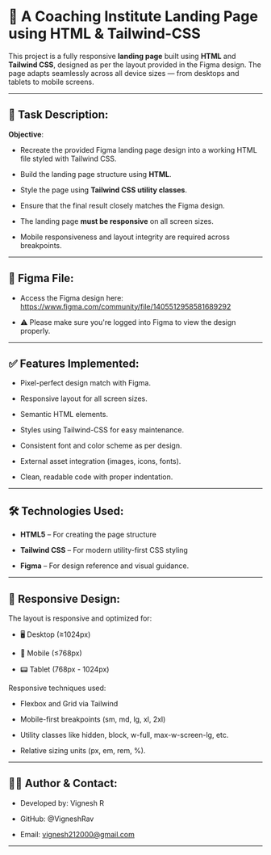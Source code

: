 # 📄 A Coaching Institute Landing Page using HTML & Tailwind-CSS

This project is a fully responsive **landing page** built using **HTML** and **Tailwind CSS**, designed as per the layout provided in the Figma design. The page adapts seamlessly across all device sizes — from desktops and tablets to mobile screens.

---

## 📝 Task Description:

**Objective**:

- Recreate the provided Figma landing page design into a working HTML file styled with Tailwind CSS.

- Build the landing page structure using **HTML**.

- Style the page using **Tailwind CSS utility classes**.

- Ensure that the final result closely matches the Figma design.

- The landing page **must be responsive** on all screen sizes.

- Mobile responsiveness and layout integrity are required across breakpoints.

---

## 🔗 Figma File:

- Access the Figma design here: https://www.figma.com/community/file/1405512958581689292

- ⚠️ Please make sure you're logged into Figma to view the design properly.

---

## ✅ Features Implemented:

- Pixel-perfect design match with Figma.

- Responsive layout for all screen sizes.

- Semantic HTML elements.

- Styles using Tailwind-CSS for easy maintenance.

- Consistent font and color scheme as per design.

- External asset integration (images, icons, fonts).

- Clean, readable code with proper indentation.

---

## 🛠️ Technologies Used:

- **HTML5** – For creating the page structure

- **Tailwind CSS** – For modern utility-first CSS styling

- **Figma** – For design reference and visual guidance.

---

## 📱 Responsive Design:

The layout is responsive and optimized for:

- 🖥️ Desktop (≥1024px)

- 📱 Mobile (≤768px)

- 📟 Tablet (768px - 1024px)

Responsive techniques used:

- Flexbox and Grid via Tailwind

- Mobile-first breakpoints (sm, md, lg, xl, 2xl)

- Utility classes like hidden, block, w-full, max-w-screen-lg, etc.

- Relative sizing units (px, em, rem, %).

---

## 🙋‍♂️ Author & Contact:

- Developed by: Vignesh R

- GitHub: @VigneshRav

- Email: vignesh212000@gmail.com

---
